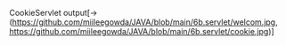 CookieServlet output[->(https://github.com/miileegowda/JAVA/blob/main/6b.servlet/welcom.jpg, https://github.com/miileegowda/JAVA/blob/main/6b.servlet/cookie.jpg)]
